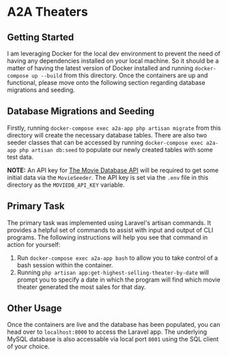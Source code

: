 # A2A Theaters
## Getting Started
I am leveraging Docker for the local dev environment to prevent the need of having any dependencies installed on your local machine. So it should be a matter of having the latest version of Docker installed and running `docker-compose up --build` from this directory. Once the containers are up and functional, please move onto the following section regarding database migrations and seeding.

## Database Migrations and Seeding
Firstly, running `docker-compose exec a2a-app php artisan migrate` from this directory will create the necessary database tables. There are also two seeder classes that can be accessed by running `docker-compose exec a2a-app php artisan db:seed` to populate our newly created tables with some test data.

**NOTE:** An API key for [The Movie Database API](https://developer.themoviedb.org/docs/getting-started) will be required to get some initial data via the `MovieSeeder`. The API key is set via the `.env` file in this directory as the `MOVIEDB_API_KEY` variable.

## Primary Task
The primary task was implemented using Laravel's artisan commands. It provides a helpful set of commands to assist with input and output of CLI programs. The following instructions will help you see that command in action for yourself:
1. Run `docker-compose exec a2a-app bash` to allow you to take control of a bash session within the container.
2. Running `php artisan app:get-highest-selling-theater-by-date` will prompt you to specify a date in which the program will find which movie theater generated the most sales for that day.

## Other Usage
Once the containers are live and the database has been populated, you can head over to `localhost:8000` to access the Laravel app. The underlying MySQL database is also accessable via local port `8001` using the SQL client of your choice.